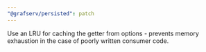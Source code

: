 ```yaml
---
"@grafserv/persisted": patch
---
```


Use an LRU for caching the getter from options - prevents memory exhaustion in
the case of poorly written consumer code.
